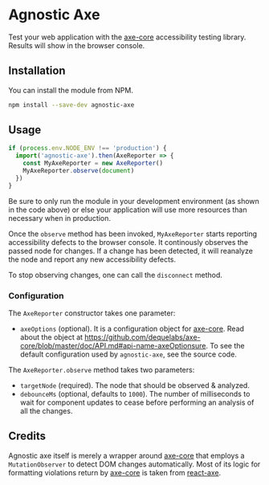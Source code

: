 # Agnostic Axe

Test your web application with the [axe-core](https://github.com/dequelabs/axe-core) accessibility testing library. Results will show in the browser console.

## Installation

You can install the module from NPM.

```sh
npm install --save-dev agnostic-axe
```

## Usage

```js
if (process.env.NODE_ENV !== 'production') {
  import('agnostic-axe').then(AxeReporter => {
    const MyAxeReporter = new AxeReporter()
    MyAxeReporter.observe(document)
  })
}
```

Be sure to only run the module in your development environment (as shown in the code above) or else your application will use more resources than necessary when in production.

Once the `observe` method has been invoked, `MyAxeReporter` starts reporting accessibility defects to the browser console. It continously observes the passed node for changes. If a change has been detected, it will reanalyze the node and report any new accessibility defects.

To stop observing changes, one can call the `disconnect` method.

### Configuration

The `AxeReporter` constructor takes one parameter:

- `axeOptions` (optional). It is a configuration object for [axe-core](https://github.com/dequelabs/axe-core). Read about the object at https://github.com/dequelabs/axe-core/blob/master/doc/API.md#api-name-axeOptionsure. To see the default configuration used by `agnostic-axe`, see the source code.

The `AxeReporter.observe` method takes two parameters:

- `targetNode` (required). The node that should be observed & analyzed.
- `debounceMs` (optional, defaults to `1000`). The number of milliseconds to wait for component updates to cease before performing an analysis of all the changes.

## Credits

Agnostic axe itself is merely a wrapper around [axe-core](https://github.com/dequelabs/axe-core) that employs a `MutationObserver` to detect DOM changes automatically. Most of its logic for formatting violations return by [axe-core](https://github.com/dequelabs/axe-core) is taken from [react-axe](https://github.com/dequelabs/react-axe).
